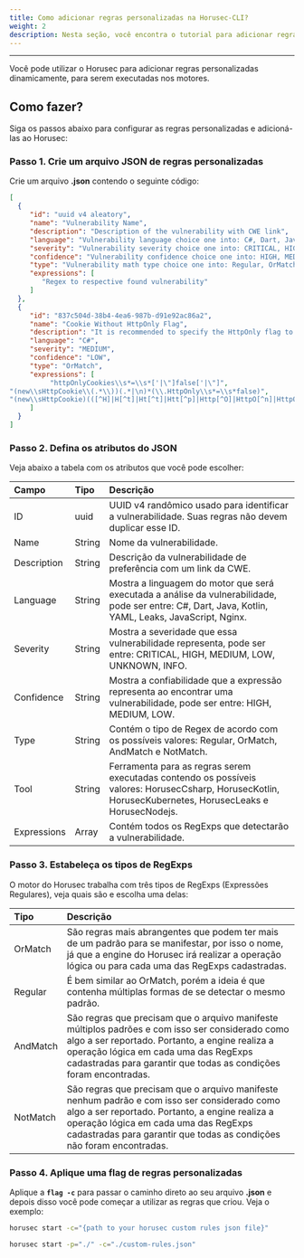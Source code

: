 ```yaml
---
title: Como adicionar regras personalizadas na Horusec-CLI?
weight: 2
description: Nesta seção, você encontra o tutorial para adicionar regras personalizadas ao Horusec-CLI.
---
```


---

Você pode utilizar o Horusec para adicionar regras personalizadas dinamicamente, para serem executadas nos motores.

## **Como fazer?** 

Siga os passos abaixo para configurar as regras personalizadas e adicioná-las ao Horusec: 


### **Passo 1. Crie um arquivo JSON de regras personalizadas**

Crie um arquivo **.json** contendo o seguinte código:

```json
[
  {
     "id": "uuid v4 aleatory",
     "name": "Vulnerability Name",
     "description": "Description of the vulnerability with CWE link",
     "language": "Vulnerability language choice one into: C#, Dart, Java, Kotlin, YAML, Leaks, JavaScript, Nginx",
     "severity": "Vulnerability severity choice one into: CRITICAL, HIGH, MEDIUM, LOW, UNKNOWN, INFO",
     "confidence": "Vulnerability confidence choice one into: HIGH, MEDIUM, LOW",
     "type": "Vulnerability math type choice one into: Regular, OrMatch, AndMatch, NotMatch",
     "expressions": [
        "Regex to respective found vulnerability"
     ]
  },
  {
     "id": "837c504d-38b4-4ea6-987b-d91e92ac86a2",
     "name": "Cookie Without HttpOnly Flag",
     "description": "It is recommended to specify the HttpOnly flag to new cookie. For more information access: (https://security-code-scan.github.io/#SCS0009) or (https://cwe.mitre.org/data/definitions/1004.html).",
     "language": "C#",
     "severity": "MEDIUM",
     "confidence": "LOW",
     "type": "OrMatch",
     "expressions": [
          "httpOnlyCookies\\s*=\\s*['|\"]false['|\"]",
"(new\\sHttpCookie\\(.*\\))(.*|\n)*(\\.HttpOnly\\s*=\\s*false)",
"(new\\sHttpCookie)(([^H]|H[^t]|Ht[^t]|Htt[^p]|Http[^O]|HttpO[^n]|HttpOn[^l]|HttpOnl[^y])*)(})"
     ]
  }
]

```

### **Passo 2. Defina os atributos do JSON** 

Veja abaixo a tabela com os atributos que você pode escolher:

| **Campo** | **Tipo** | **Descrição** |
| :--- | :--- | :--- |
| ID          | uuid   | UUID v4 randômico usado para identificar a vulnerabilidade. Suas regras não devem duplicar esse ID.  |
| Name        | String | Nome da vulnerabilidade. |
| Description | String | Descrição da vulnerabilidade de preferência com um link da CWE. |
| Language    | String | Mostra a linguagem do motor que será executada a análise da vulnerabilidade, pode ser entre: C#, Dart, Java, Kotlin, YAML, Leaks, JavaScript, Nginx. |
| Severity    | String | Mostra a severidade que essa vulnerabilidade representa, pode ser entre: CRITICAL, HIGH, MEDIUM, LOW, UNKNOWN, INFO.  |
| Confidence  | String | Mostra a confiabilidade que a expressão representa ao encontrar uma vulnerabilidade, pode ser entre: HIGH, MEDIUM, LOW. |
| Type        | String | Contém o tipo de Regex de acordo com os possíveis valores: Regular, OrMatch, AndMatch e NotMatch. |
| Tool        | String | Ferramenta para as regras serem executadas contendo os possíveis valores: HorusecCsharp, HorusecKotlin, HorusecKubernetes, HorusecLeaks e HorusecNodejs. |
| Expressions | Array  | Contém todos os RegExps que detectarão a vulnerabilidade.    |

### **Passo 3. Estabeleça os tipos de RegExps**

O motor do Horusec trabalha com três tipos de RegExps \(Expressões Regulares\), veja quais são e escolha uma delas: 

| **Tipo** | **Descrição** |
| :--- | :--- |
| OrMatch | São regras mais abrangentes que podem ter mais de um padrão para se manifestar, por isso o nome, já que a engine do Horusec irá realizar a operação lógica ou para cada uma das RegExps cadastradas. |
| Regular | É bem similar ao OrMatch, porém a ideia é que contenha múltiplas formas de se detectar o mesmo padrão. |
| AndMatch | São regras que precisam que o arquivo manifeste múltiplos padrões e com isso ser considerado como algo a ser reportado. Portanto, a engine realiza a operação lógica em cada uma das RegExps cadastradas para garantir que todas as condições foram encontradas. |
| NotMatch | São regras que precisam que o arquivo manifeste nenhum padrão e com isso ser considerado como algo a ser reportado. Portanto, a engine realiza a operação lógica em cada uma das RegExps cadastradas para garantir que todas as condições não foram encontradas. |

### **Passo 4. Aplique uma flag de regras personalizadas**

Aplique a **`flag -c`** para passar o caminho direto ao seu arquivo **.json** e depois disso você pode começar a utilizar as regras que criou. Veja o exemplo:

```bash
horusec start -c="{path to your horusec custom rules json file}"
```


```bash
horusec start -p="./" -c="./custom-rules.json"
```
